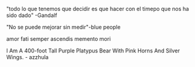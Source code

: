 "todo lo que tenemos que decidir es que hacer con el timepo que nos ha sido dado" -Gandalf

"No se puede mejorar sin medir"-blue people


amor fati
semper ascendis
memento mori


I Am A 400-foot Tall Purple Platypus Bear With Pink Horns And Silver Wings. - azzhula